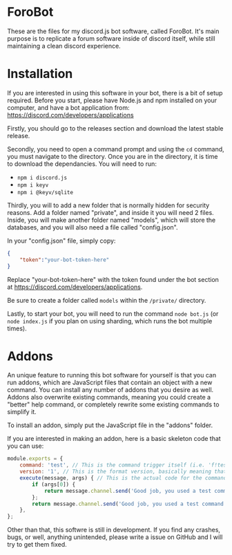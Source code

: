 # ForoBot
These are the files for my discord.js bot software, called ForoBot. It's main purpose is to replicate a forum software inside of discord itself, while still maintaining a clean discord experience.
# Installation
If you are interested in using this software in your bot, there is a bit of setup required.
Before you start, please have Node.js and npm installed on your computer, and have a bot application from: https://discord.com/developers/applications

Firstly, you should go to the releases section and download the latest stable release.

Secondly, you need to open a command prompt and using the `cd` command, you must navigate to the directory.
Once you are in the directory, it is time to download the dependancies. You will need to run:
 - `npm i discord.js`
 - `npm i keyv`
 - `npm i @keyv/sqlite`

Thirdly, you will to add a new folder that is normally hidden for security reasons.
Add a folder named "private", and inside it you will need 2 files. Inside, you will make another folder named "models", which will store the databases, and you will also need a file called "config.json".

In your "config.json" file, simply copy:
```json
{
    "token":"your-bot-token-here"
}
```
Replace "your-bot-token-here" with the token found under the bot section at https://discord.com/developers/applications.

Be sure to create a folder called `models` within the `/private/` directory.

Lastly, to start your bot, you will need to run the command `node bot.js` (or `node index.js` if you plan on using sharding, which runs the bot multiple times).

# Addons
An unique feature to running this bot software for yourself is that you can run addons, which are JavaScript files that contain an object with a new command. You can install any number of addons that you desire as well. Addons also overwrite existing commands, meaning you could create a "better" help command, or completely rewrite some existing commands to simplify it.

To install an addon, simply put the JavaScript file in the "addons" folder.

If you are interested in making an addon, here is a basic skeleton code that you can use:
```js
module.exports = {
    command: 'test', // This is the command trigger itself (i.e. 'f!test <args>').
    version: '1', // This is the format version, basically meaning that if I need to add more properties I can without worrying about addons crashing.
    execute(message, args) { // This is the actual code for the command. You should remember that you only have access to the 'message' object and the 'args' array. Here is what you can do with the message object: https://discord.js.org/#/docs/main/stable/class/Message
        if (args[0]) {
            return message.channel.send('Good job, you used a test command with arguments.');
        };
        return message.channel.send('Good job, you used a test command.');
    },
};
```
Other than that, this softwre is still in development. If you find any crashes, bugs, or well, anything unintended, please write a issue on GitHub and I will try to get them fixed.
